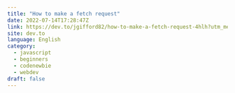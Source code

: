 ```yaml
---
title: "How to make a fetch request"
date: 2022-07-14T17:28:47Z
link: https://dev.to/jgifford82/how-to-make-a-fetch-request-4hlh?utm_medium=RSS&utm_source=news.12bit.vn
site: dev.to
language: English
category:
  - javascript
  - beginners
  - codenewbie
  - webdev
draft: false
---
```

